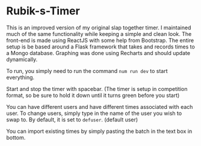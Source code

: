 # Rubik-s-Timer

This is an improved version of my original slap together timer. I maintained much of the same functionality while keeping a simple and clean look. The front-end is made using ReactJS with some help from Bootstrap. The entire setup is be based around a Flask framework that takes and records times to a Mongo database. Graphing was done using Recharts and should update dynamically.

To run, you simply need to run the command `num run dev` to start everything. 

Start and stop the timer with spacebar. (The timer is setup in competition format, so be sure to hold it down until it turns green  before you start)

You can have different users and have different times associated with each user. To change users, simply type in the name of the user you wish to swap to. By default, it is set to `defuser`. (default user)

You can import existing times by simply pasting the batch in the text box in bottom. 
